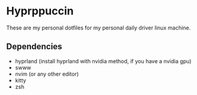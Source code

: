 # Hyprppuccin
These are my personal dotfiles for my personal daily driver linux machine.

## Dependencies
- hyprland (install hyprland with nvidia method, if you have a nvidia gpu)
- swww
- nvim (or any other editor)
- kitty
- zsh
